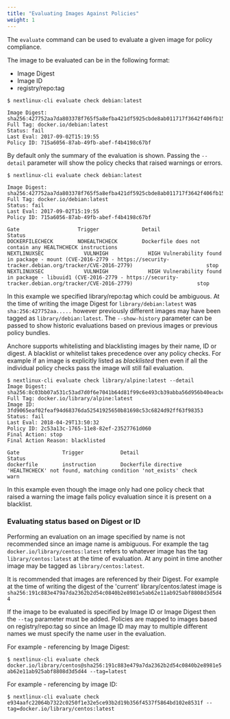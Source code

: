 ```yaml
---
title: "Evaluating Images Against Policies"
weight: 1
---
```


The `evaluate` command can be used to evaluate a given image for policy compliance.

The image to be evaluated can be in the following format:

- Image Digest
- Image ID
- registry/repo:tag

```
$ nextlinux-cli evaluate check debian:latest

Image Digest: sha256:427752aa7da803378f765f5a8efba421df5925cbde8ab011717f3642f406fb15
Full Tag: docker.io/debian:latest
Status: fail
Last Eval: 2017-09-02T15:19:55
Policy ID: 715a6056-87ab-49fb-abef-f4b4198c67bf
```

By default only the summary of the evaluation is shown. Passing the `--detail` parameter will show the policy checks that raised warnings or errors.

```
$ nextlinux-cli evaluate check debian:latest

Image Digest: sha256:427752aa7da803378f765f5a8efba421df5925cbde8ab011717f3642f406fb15
Full Tag: docker.io/debian:latest
Status: fail
Last Eval: 2017-09-02T15:19:55
Policy ID: 715a6056-87ab-49fb-abef-f4b4198c67bf

Gate                   Trigger              Detail                                                                                                                                         Status
DOCKERFILECHECK        NOHEALTHCHECK        Dockerfile does not contain any HEALTHCHECK instructions
NEXTLINUXSEC             VULNHIGH             HIGH Vulnerability found in package - mount (CVE-2016-2779 - https://security-tracker.debian.org/tracker/CVE-2016-2779)                        stop
NEXTLINUXSEC             VULNHIGH             HIGH Vulnerability found in package - libuuid1 (CVE-2016-2779 - https://security-tracker.debian.org/tracker/CVE-2016-2779)                     stop
```

In this example we specified library/repo:tag which could be ambiguous. At the time of writing the image Digest for `library/debian:latest` was `sha:256:427752aa.....` however previously different images may have been tagged as `library/debian:latest`. The `--show-history` parameter can be passed to show historic evaluations based on previous images or previous policy bundles.

Anchore supports whitelisting and blacklisting images by their name, ID or digest. A blacklist or whitelist takes precedence over any policy checks. For example if an image is explicitly listed as _blacklisted_ then even if all the individual policy checks pass the image will still fail evaluation.

```
$ nextlinux-cli evaluate check library/alpine:latest --detail
Image Digest: sha256:8c03bb07a531c53ad7d0f6e7041b64d81f99c6e493cb39abba56d956b40eacbc
Full Tag: docker.io/library/alpine:latest
Image ID: 3fd9065eaf02feaf94d68376da52541925650b81698c53c6824d92ff63f98353
Status: fail
Last Eval: 2018-04-29T13:50:32
Policy ID: 2c53a13c-1765-11e8-82ef-23527761d060
Final Action: stop
Final Action Reason: blacklisted

Gate              Trigger            Detail                                                                                     Status
dockerfile        instruction        Dockerfile directive 'HEALTHCHECK' not found, matching condition 'not_exists' check        warn
```

In this example even though the image only had one policy check that raised a warning the image fails policy evaluation since it is present on a blacklist.

### Evaluating status based on Digest or ID

Performing an evaluation on an image specified by name is not recommended since an image name is ambiguous. For example the tag `docker.io/library/centos:latest` refers to whatever image has the tag `library/centos:latest` at the time of evaluation. At any point in time another image may be tagged as `library/centos:latest`.

It is recommended that images are referenced by their Digest. For example at the time of writing the digest of the 'current' library/centos:latest image is `sha256:191c883e479a7da2362b2d54c0840b2e8981e5ab62e11ab925abf8808d3d5d44`

If the image to be evaluated is specified by Image ID or Image Digest then the `--tag` parameter must be added. Policies are mapped to images based on registry/repo:tag so since an Image ID may may to multiple different names we must specify the name user in the evaluation.

For example - referencing by Image Digest:

`$ nextlinux-cli evaluate check docker.io/library/centos@sha256:191c883e479a7da2362b2d54c0840b2e8981e5ab62e11ab925abf8808d3d5d44 --tag=latest`

For example - referencing by image ID:

`$ nextlinux-cli evaluate check e934aafc22064b7322c0250f1e32e5ce93b2d19b356f4537f5864bd102e8531f --tag=docker.io/library/centos:latest`
